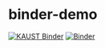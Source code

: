 # binder-demo
[![KAUST Binder](https://mybinder.org/badge_logo.svg)](https://binder.kaust.edu.sa/v2/gh/Hassan-Alzahrani/binder-demo.git/HEAD) [![Binder](https://mybinder.org/badge_logo.svg)](https://mybinder.org/v2/gh/Hassan-Alzahrani/binder-demo.git/HEAD)
